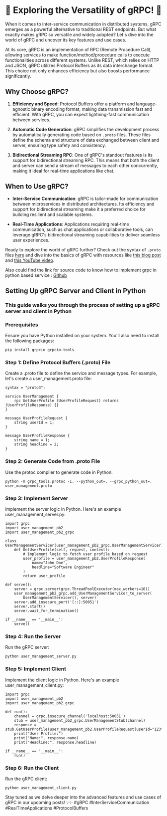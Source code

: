 # 🚀 Exploring the Versatility of gRPC! 🚀

When it comes to inter-service communication in distributed systems, gRPC emerges as a powerful alternative to traditional REST endpoints. But what exactly makes gRPC so versatile and widely adopted? Let's dive into the world of gRPC and uncover its key features and use cases.

At its core, gRPC is an implementation of RPC (Remote Procedure Call), allowing services to make function/method/procedure calls to execute functionalities across different systems. Unlike REST, which relies on HTTP and JSON, gRPC utilizes Protocol Buffers as its data interchange format. This choice not only enhances efficiency but also boosts performance significantly.

## Why Choose gRPC?

1. **Efficiency and Speed**: Protocol Buffers offer a platform and language-agnostic binary encoding format, making data transmission fast and efficient. With gRPC, you can expect lightning-fast communication between services.

2. **Automatic Code Generation**: gRPC simplifies the development process by automatically generating code based on `.proto` files. These files define the schema and structure of data exchanged between client and server, ensuring type safety and consistency.

3. **Bidirectional Streaming RPC**: One of gRPC's standout features is its support for bidirectional streaming RPC. This means that both the client and server can send a stream of messages to each other concurrently, making it ideal for real-time applications like chat.

## When to Use gRPC?

- **Inter-Service Communication**: gRPC is tailor-made for communication between microservices in distributed architectures. Its efficiency and support for bidirectional streaming make it a preferred choice for building resilient and scalable systems.

- **Real-Time Applications**: Applications requiring real-time communication, such as chat applications or collaborative tools, can leverage gRPC's bidirectional streaming capabilities to deliver seamless user experiences.

Ready to explore the world of gRPC further? Check out the syntax of `.proto` files [here](https://protobuf.dev/programming-guides/proto3/) and dive into the basics of gRPC with resources like [this blog post](https://blog.postman.com/what-is-grpc/) and [this YouTube video](https://www.youtube.com/watch?v=gnchfOojMk4).

Also could find the link for source code to know how to implement grpc in python based service : [Github](https://github.com/vaibhavpareek/grpc/blob/main/post1%20-%20Exploring%20the%20Versatility%20of%20gRPC.md)

## Setting Up gRPC Server and Client in Python
### This guide walks you through the process of setting up a gRPC server and client in Python

### Prerequisites
Ensure you have Python installed on your system. You'll also need to install the following packages:
```
pip install grpcio grpcio-tools
```
### Step 1: Define Protocol Buffers (.proto) File
Create a .proto file to define the service and message types. For example, let's create a user_management.proto file:
```
syntax = "proto3";

service UserManagement {
    rpc GetUserProfile (UserProfileRequest) returns (UserProfileResponse) {}
}

message UserProfileRequest {
    string userId = 1;
}

message UserProfileResponse {
    string name = 1;
    string headline = 2;
}
```
### Step 2: Generate Code from .proto File
Use the protoc compiler to generate code in Python:
```
python -m grpc_tools.protoc -I. --python_out=. --grpc_python_out=. user_management.proto
```
### Step 3: Implement Server
Implement the server logic in Python. Here's an example user_management_server.py:
```
import grpc
import user_management_pb2
import user_management_pb2_grpc

class UserManagementServicer(user_management_pb2_grpc.UserManagementServicer):
    def GetUserProfile(self, request, context):
        # Implement logic to fetch user profile based on request
        user_profile = user_management_pb2.UserProfileResponse(
            name="John Doe",
            headline="Software Engineer"
        )
        return user_profile

def serve():
    server = grpc.server(grpc.ThreadPoolExecutor(max_workers=10))
    user_management_pb2_grpc.add_UserManagementServicer_to_server(
        UserManagementServicer(), server)
    server.add_insecure_port('[::]:50051')
    server.start()
    server.wait_for_termination()

if __name__ == '__main__':
    serve()
```

### Step 4: Run the Server
Run the gRPC server:
```
python user_management_server.py
```

### Step 5: Implement Client
Implement the client logic in Python. Here's an example user_management_client.py:
```
import grpc
import user_management_pb2
import user_management_pb2_grpc

def run():
    channel = grpc.insecure_channel('localhost:50051')
    stub = user_management_pb2_grpc.UserManagementStub(channel)
    response = stub.GetUserProfile(user_management_pb2.UserProfileRequest(userId="123"))
    print("User Profile:")
    print("Name:", response.name)
    print("Headline:", response.headline)

if __name__ == '__main__':
    run()
```
### Step 6: Run the Client
Run the gRPC client:
```
python user_management_client.py
```

Stay tuned as we delve deeper into the advanced features and use cases of gRPC in our upcoming posts! 💡✨ #gRPC #InterServiceCommunication #RealTimeApplications #ProtocolBuffers



